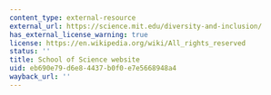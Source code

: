 ```yaml
---
content_type: external-resource
external_url: https://science.mit.edu/diversity-and-inclusion/
has_external_license_warning: true
license: https://en.wikipedia.org/wiki/All_rights_reserved
status: ''
title: School of Science website
uid: eb690e79-d6e8-4437-b0f0-e7e5668948a4
wayback_url: ''
---
```

